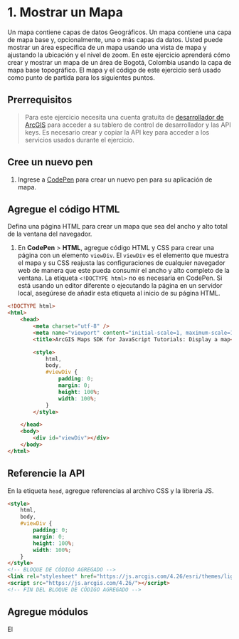 # 1. Mostrar un Mapa
Un mapa contiene capas de datos Geográficos. Un mapa contiene una capa de mapa base y, opcionalmente, una o más capas da datos. Usted puede mostrar un área específica de un mapa usando una vista de mapa y ajustando la ubicación y el nivel de zoom. En este ejercicio aprenderá cómo crear y mostrar un mapa de un área de Bogotá, Colombia usando la capa de mapa base topográfico. El mapa y el código de este ejercicio será usado como punto de partida para los siguientes puntos.
## Prerrequisitos
> Para este ejercicio necesita una cuenta gratuita de [desarrollador de ArcGIS](https://developers.arcgis.com/sign-up/) para acceder a su tablero de control de desarrollador y las API keys. Es necesario crear y copiar la API key para acceder a los servicios usados durante el ejercicio.
## Cree un nuevo pen
1. Ingrese a [CodePen](https://codepen.io/pen/?editors=1000) para crear un nuevo pen para su aplicación de mapa. 
## Agregue el código HTML
Defina una página HTML para crear un mapa que sea del ancho y alto total de la ventana del navegador. 
1. En **CodePen** > **HTML**, agregue código HTML y CSS para crear una página con un elemento `viewDiv`. El `viewDiv` es el elemento que muestra el mapa y su CSS reajusta las configuraciones de cualquier navegador web de manera que este pueda consumir el ancho y alto completo de la ventana.
La etiqueta `<!DOCTYPE html>` no es necesaria en CodePen. Si está usando un editor diferente o ejecutando la página en un servidor local, asegúrese de añadir esta etiqueta al inicio de su página HTML.
```html
<!DOCTYPE html>
<html>
    <head>
        <meta charset="utf-8" />
        <meta name="viewport" content="initial-scale=1, maximum-scale=1, user-scalable=no" />
        <title>ArcGIS Maps SDK for JavaScript Tutorials: Display a map</title>

        <style>
            html,
            body,
            #viewDiv {
                padding: 0;
                margin: 0;
                height: 100%;
                width: 100%;
            }
        </style>

    </head>
    <body>
        <div id="viewDiv"></div>
    </body>
</html>
```
## Referencie la API
En la etiqueta `head`, agregue referencias al archivo CSS y la librería JS.
```html
<style>
    html,
    body,
    #viewDiv {
        padding: 0;
        margin: 0;
        height: 100%;
        width: 100%;
    }
</style>
<!-- BLOQUE DE CÓDIGO AGREGADO -->
<link rel="stylesheet" href="https://js.arcgis.com/4.26/esri/themes/light/main.css">
<script src="https://js.arcgis.com/4.26/"></script>
<!-- FIN DEL BLOQUE DE CÓDIGO AGREGADO -->
```
## Agregue módulos
El 
